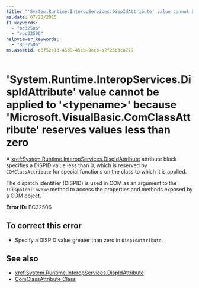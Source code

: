 ```yaml
---
title: "'System.Runtime.InteropServices.DispIdAttribute' value cannot be applied to '<typename>' because 'Microsoft.VisualBasic.ComClassAttribute' reserves values less than zero"
ms.date: 07/20/2015
f1_keywords: 
  - "bc32506"
  - "vbc32506"
helpviewer_keywords: 
  - "BC32506"
ms.assetid: c6f52e1d-45d8-45cb-9ecb-a2f23b3ca779
---
```

# 'System.Runtime.InteropServices.DispIdAttribute' value cannot be applied to '\<typename>' because 'Microsoft.VisualBasic.ComClassAttribute' reserves values less than zero
A <xref:System.Runtime.InteropServices.DispIdAttribute> attribute block specifies a DISPID value less than 0, which is reserved by `COMClassAttribute` for special functions on the class to which it is applied.  
  
 The dispatch identifier (DISPID) is used in COM as an argument to the `IDispatch:Invoke` method to access the properties and methods exposed by a COM object.  
  
 **Error ID:** BC32506  
  
## To correct this error  
  
- Specify a DISPID value greater than zero in `DispIdAttribute`.  
  
## See also

- <xref:System.Runtime.InteropServices.DispIdAttribute>
- [ComClassAttribute Class](xref:Microsoft.VisualBasic.ComClassAttribute)
